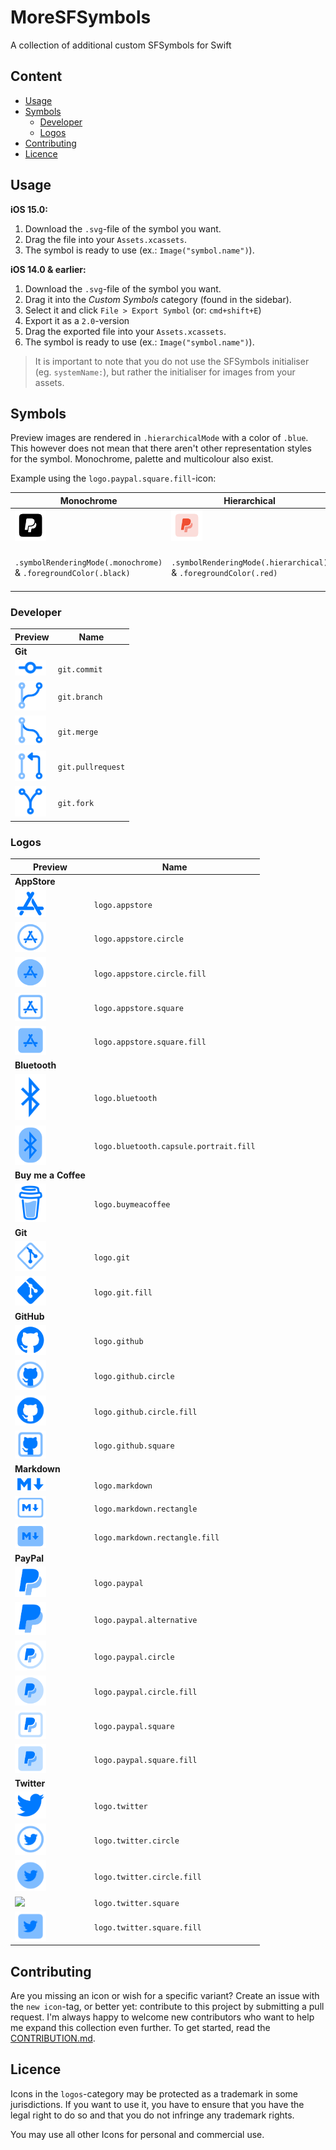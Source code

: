 # MoreSFSymbols

A collection of additional custom SFSymbols for Swift

## Content

- [Usage](#usage)
- [Symbols](#symbols)
  - [Developer](#developer)
  - [Logos](#logos)
- [Contributing](#contributing)
- [Licence](#licence)

## Usage

**iOS 15.0:**

1. Download the `.svg`-file of the symbol you want.
2. Drag the file into your `Assets.xcassets`.
3. The symbol is ready to use (ex.: `Image("symbol.name")`).

**iOS 14.0 & earlier:**

1. Download the `.svg`-file of the symbol you want.
2. Drag it into the _Custom Symbols_ category (found in the sidebar).
3. Select it and click `File > Export Symbol` (or: `cmd+shift+E`)
4. Export it as a `2.0`-version
5. Drag the exported file into your `Assets.xcassets`.
6. The symbol is ready to use (ex.: `Image("symbol.name")`).

> It is important to note that you do not use the SFSymbols initialiser (eg. `systemName:`), but rather the initialiser for images from your assets.

## Symbols

Preview images are rendered in `.hierarchicalMode` with a color of `.blue`. This however does not mean that there aren't other representation styles for the symbol. Monochrome, palette and multicolour also exist.

Example using the `logo.paypal.square.fill`-icon:

| Monochrome                                                                  | Hierarchical                                                                  | Palette                                                                                            | Multicolor                                                                  |
| --------------------------------------------------------------------------- | ----------------------------------------------------------------------------- | -------------------------------------------------------------------------------------------------- | --------------------------------------------------------------------------- |
| <img src="preview-images/mode-examples/monochrome-example.png" width="50"/> | <img src="preview-images/mode-examples/hierarchical-example.png" width="50"/> | <img src="preview-images/mode-examples/palette-example.png" width="50"/>                           | <img src="preview-images/mode-examples/multicolor-example.png" width="50"/> |
| `.symbolRenderingMode(.monochrome)` & `.foregroundColor(.black)`            | `.symbolRenderingMode(.hierarchical)` & `.foregroundColor(.red)`              | `.symbolRenderingMode(.palette)` & `.foregroundStyle(.red, .green, .yellow)` (i know it looks bad) | `.symbolRenderingMode(.multicolor)` & `.foregroundColor(.black)`            |

### Developer

| Preview                                                                                                          | Name              |
| ---------------------------------------------------------------------------------------------------------------- | ----------------- |
| **Git**                                                                                                          |                   |
| <a href="developer/git.commit.svg"><img src="preview-images/developer/git.commit.png" width="50"/></a>           | `git.commit`      |
| <a href="developer/git.branch.svg"><img src="preview-images/developer/git.branch.png" width="50"/></a>           | `git.branch`      |
| <a href="developer/git.merge.svg"><img src="preview-images/developer/git.merge.png" width="50"/></a>             | `git.merge`       |
| <a href="developer/git.pullrequest.svg"><img src="preview-images/developer/git.pullrequest.png" width="50"/></a> | `git.pullrequest` |
| <a href="developer/git.fork.svg"><img src="preview-images/developer/git.fork.png" width="50"/></a>               | `git.fork`        |

### Logos

| Preview                                                                                                                                            | Name                                   |
| -------------------------------------------------------------------------------------------------------------------------------------------------- | -------------------------------------- |
| **AppStore**                                                                                                                                       |                                        |
| <a href="logos/logo.appstore.svg"><img src="preview-images/logos/logo.appstore.png" width="50"/></a>                                               | `logo.appstore`                        |
| <a href="logos/logo.appstore.circle.svg"><img src="preview-images/logos/logo.appstore.circle.png" width="50"/></a>                                 | `logo.appstore.circle`                 |
| <a href="logos/logo.appstore.circle.fill.svg"><img src="preview-images/logos/logo.appstore.circle.fill.png" width="50"/></a>                       | `logo.appstore.circle.fill`            |
| <a href="logos/logo.appstore.square.svg"><img src="preview-images/logos/logo.appstore.square.png" width="50"/></a>                                 | `logo.appstore.square`                 |
| <a href="logos/logo.appstore.square.fill.svg"><img src="preview-images/logos/logo.appstore.square.fill.png" width="50"/></a>                       | `logo.appstore.square.fill`            |
| **Bluetooth**                                                                                                                                      |                                        |
| <a href="logos/logo.bluetooth.svg"><img src="preview-images/logos/logo.bluetooth.png" width="50"/></a>                                             | `logo.bluetooth`                       |
| <a href="logos/logo.bluetooth.capsule.portrait.fill.svg"><img src="preview-images/logos/logo.bluetooth.capsule.portrait.fill.png" width="50"/></a> | `logo.bluetooth.capsule.portrait.fill` |
| **Buy me a Coffee**                                                                                                                                |                                        |
| <a href="logos/logo.buymeacoffee.svg"><img src="preview-images/logos/logo.buymeacoffee.png" width="50"/></a>                                       | `logo.buymeacoffee`                    |
| **Git**                                                                                                                                            |                                        |
| <a href="logos/logo.git.svg"><img src="preview-images/logos/logo.git.png" width="50"/></a>                                                         | `logo.git`                             |
| <a href="logos/logo.git.fill.svg"><img src="preview-images/logos/logo.git.fill.png" width="50"/></a>                                               | `logo.git.fill`                        |
| **GitHub**                                                                                                                                         |                                        |
| <a href="logos/logo.github.svg"><img src="preview-images/logos/logo.github.png" width="50"/></a>                                                   | `logo.github`                          |
| <a href="logos/logo.github.circle.svg"><img src="preview-images/logos/logo.github.circle.png" width="50"/></a>                                     | `logo.github.circle`                   |
| <a href="logos/logo.github.circle.fill.svg"><img src="preview-images/logos/logo.github.circle.fill.png" width="50"/></a>                           | `logo.github.circle.fill`              |
| <a href="logos/logo.github.square.svg"><img src="preview-images/logos/logo.github.square.png" width="50"/></a>                                     | `logo.github.square`                   |
| **Markdown**                                                                                                                                       |                                        |
| <a href="logos/logo.markdown.svg"><img src="preview-images/logos/logo.markdown.png" width="50"/></a>                                               | `logo.markdown`                        |
| <a href="logos/logo.markdown.rectangle.svg"><img src="preview-images/logos/logo.markdown.rectangle.png" width="50"/></a>                           | `logo.markdown.rectangle`              |
| <a href="logos/logo.markdown.rectangle.fill.svg"><img src="preview-images/logos/logo.markdown.rectangle.fill.png" width="50"/></a>                 | `logo.markdown.rectangle.fill`         |
| **PayPal**                                                                                                                                         |                                        |
| <a href="logos/logo.paypal.svg"><img src="preview-images/logos/logo.paypal.png" width="50"/></a>                                                   | `logo.paypal`                          |
| <a href="logos/logo.paypal.alternative.svg"><img src="preview-images/logos/logo.paypal.alternative.png" width="50"/></a>                           | `logo.paypal.alternative`              |
| <a href="logos/logo.paypal.circle.svg"><img src="preview-images/logos/logo.paypal.circle.png" width="50"/></a>                                     | `logo.paypal.circle`                   |
| <a href="logos/logo.paypal.circle.fill.svg"><img src="preview-images/logos/logo.paypal.circle.fill.png" width="50"/></a>                           | `logo.paypal.circle.fill`              |
| <a href="logos/logo.paypal.square.svg"><img src="preview-images/logos/logo.paypal.square.png" width="50"/></a>                                     | `logo.paypal.square`                   |
| <a href="logos/logo.paypal.square.fill.svg"><img src="preview-images/logos/logo.paypal.square.fill.png" width="50"/></a>                           | `logo.paypal.square.fill`              |
| **Twitter**                                                                                                                                         |                                        |
| <a href="logos/logo.twitter.svg"><img src="preview-images/logos/logo.twitter.png" width="50"/></a>                                                   | `logo.twitter`                          |
| <a href="logos/logo.twitter.circle.svg"><img src="preview-images/logos/logo.twitter.circle.png" width="50"/></a>                                     | `logo.twitter.circle`                   |
| <a href="logos/logo.twitter.circle.fill.svg"><img src="preview-images/logos/logo.twitter.circle.fill.png" width="50"/></a>                           | `logo.twitter.circle.fill`              |
| <a href="logos/logo.twitter.square.svg"><img src="preview-images/logos/logo.paypal.twitter.png" width="50"/></a>                                     | `logo.twitter.square`                   |
| <a href="logos/logo.twitter.square.fill.svg"><img src="preview-images/logos/logo.twitter.square.fill.png" width="50"/></a>                           | `logo.twitter.square.fill`              |

## Contributing

Are you missing an icon or wish for a specific variant? Create an issue with the `new icon`-tag, or better yet: contribute to this project by submitting a pull request. I'm always happy to welcome new contributors who want to help me expand this collection even further. To get started, read the [CONTRIBUTION.md](https://github.com/cameronshemilt/MoreSFSymbols/blob/main/CONTRIBUTING.md).

## Licence

Icons in the `logos`-category may be protected as a trademark in some jurisdictions. If you want to use it, you have to ensure that you have the legal right to do so and that you do not infringe any trademark rights.

You may use all other Icons for personal and commercial use.
